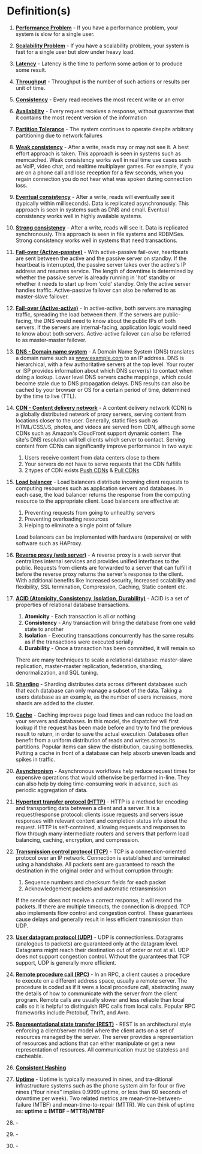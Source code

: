 # Definition(s)
1. **[Performance Problem](https://github.com/donnemartin/system-design-primer#performance-vs-scalability)** - If you have a performance problem, your system is slow for a single user.
2. **[Scalability Problem](https://github.com/donnemartin/system-design-primer#performance-vs-scalability)** - If you have a scalability problem, your system is fast for a single user but slow under heavy load.
3. **[Latency](https://github.com/donnemartin/system-design-primer#latency-vs-throughput)** - Latency is the time to perform some action or to produce some result.
4. **[Throughput](https://github.com/donnemartin/system-design-primer#latency-vs-throughput)** - Throughput is the number of such actions or results per unit of time.
5. **[Consistency](https://github.com/donnemartin/system-design-primer#cap-theorem)** - Every read receives the most recent write or an error
6. **[Availability](https://github.com/donnemartin/system-design-primer#cap-theorem)** - Every request receives a response, without guarantee that it contains the most recent version of the information
7. **[Partition Tolerance](https://github.com/donnemartin/system-design-primer#cap-theorem)** - The system continues to operate despite arbitrary partitioning due to network failures
8. **[Weak consistency](https://github.com/donnemartin/system-design-primer#consistency-patterns)** - After a write, reads may or may not see it. A best effort approach is taken. This approach is seen in systems such as memcached. Weak consistency works well in real time use cases such as VoIP, video chat, and realtime multiplayer games. For example, if you are on a phone call and lose reception for a few seconds, when you regain connection you do not hear what was spoken during connection loss.
9. **[Eventual consistency](https://github.com/donnemartin/system-design-primer#consistency-patterns)** - After a write, reads will eventually see it (typically within milliseconds). Data is replicated asynchronously. This approach is seen in systems such as DNS and email. Eventual consistency works well in highly available systems.
10. **[Strong consistency](https://github.com/donnemartin/system-design-primer#consistency-patterns)** - After a write, reads will see it. Data is replicated synchronously. This approach is seen in file systems and RDBMSes. Strong consistency works well in systems that need transactions.
11. **[Fail-over (Active-passive)](https://github.com/donnemartin/system-design-primer#availability-patterns)** - With active-passive fail-over, heartbeats are sent between the active and the passive server on standby. If the heartbeat is interrupted, the passive server takes over the active's IP address and resumes service. The length of downtime is determined by whether the passive server is already running in 'hot' standby or whether it needs to start up from 'cold' standby. Only the active server handles traffic. Active-passive failover can also be referred to as master-slave failover.
12. **[Fail-over (Active-active)](https://github.com/donnemartin/system-design-primer#availability-patterns)** - In active-active, both servers are managing traffic, spreading the load between them. If the servers are public-facing, the DNS would need to know about the public IPs of both servers. If the servers are internal-facing, application logic would need to know about both servers. Active-active failover can also be referred to as master-master failover.
13. **[DNS - Domain name system](https://github.com/donnemartin/system-design-primer#domain-name-system)** - A Domain Name System (DNS) translates a domain name such as www.example.com to an IP address. DNS is hierarchical, with a few authoritative servers at the top level. Your router or ISP provides information about which DNS server(s) to contact when doing a lookup. Lower level DNS servers cache mappings, which could become stale due to DNS propagation delays. DNS results can also be cached by your browser or OS for a certain period of time, determined by the time to live (TTL). 
14. **[CDN - Content delivery network](https://github.com/donnemartin/system-design-primer#content-delivery-network)** - A content delivery network (CDN) is a globally distributed network of proxy servers, serving content from locations closer to the user. Generally, static files such as HTML/CSS/JS, photos, and videos are served from CDN, although some CDNs such as Amazon's CloudFront support dynamic content. The site's DNS resolution will tell clients which server to contact. Serving content from CDNs can significantly improve performance in two ways:
    1. Users receive content from data centers close to them
    2. Your servers do not have to serve requests that the CDN fulfills
    3. 2 types of CDN exists [Push CDNs](https://github.com/donnemartin/system-design-primer#push-cdns) & [Pull CDNs](https://github.com/donnemartin/system-design-primer#pull-cdns)
15. **[Load balancer](https://github.com/donnemartin/system-design-primer#load-balancer)** - Load balancers distribute incoming client requests to computing resources such as application servers and databases. In each case, the load balancer returns the response from the computing resource to the appropriate client. Load balancers are effective at:
    1. Preventing requests from going to unhealthy servers
    2. Preventing overloading resources
    3. Helping to eliminate a single point of failure
    
    Load balancers can be implemented with hardware (expensive) or with software such as HAProxy. 
16. **[Reverse proxy (web server)](https://github.com/donnemartin/system-design-primer#reverse-proxy-web-server)** - A reverse proxy is a web server that centralizes internal services and provides unified interfaces to the public. Requests from clients are forwarded to a server that can fulfill it before the reverse proxy returns the server's response to the client. With additional benefits like Increased security, Increased scalability and flexibility, SSL termination, Compression, Caching, Static content etc. 
17. **[ACID (Atomicity, Consistency, Isolation, Durability)](https://github.com/donnemartin/system-design-primer#database)** - ACID is a set of properties of relational database transactions.
    1. **Atomicity** - Each transaction is all or nothing
    2. **Consistency** - Any transaction will bring the database from one valid state to another
    3. **Isolation** - Executing transactions concurrently has the same results as if the transactions were executed serially
    4. **Durability** - Once a transaction has been committed, it will remain so
    
    There are many techniques to scale a relational database: master-slave replication, master-master replication, federation, sharding, denormalization, and SQL tuning. 
18. **[Sharding](https://github.com/donnemartin/system-design-primer#sharding)** - Sharding distributes data across different databases such that each database can only manage a subset of the data. Taking a users database as an example, as the number of users increases, more shards are added to the cluster.
19. **[Cache](https://github.com/donnemartin/system-design-primer#cache)** - Caching improves page load times and can reduce the load on your servers and databases. In this model, the dispatcher will first lookup if the request has been made before and try to find the previous result to return, in order to save the actual execution. Databases often benefit from a uniform distribution of reads and writes across its partitions. Popular items can skew the distribution, causing bottlenecks. Putting a cache in front of a database can help absorb uneven loads and spikes in traffic. 
20. **[Asynchronism](https://github.com/donnemartin/system-design-primer#asynchronism)** - Asynchronous workflows help reduce request times for expensive operations that would otherwise be performed in-line. They can also help by doing time-consuming work in advance, such as periodic aggregation of data. 
21. **[Hypertext transfer protocol (HTTP)](https://github.com/donnemartin/system-design-primer#hypertext-transfer-protocol-http)** - HTTP is a method for encoding and transporting data between a client and a server. It is a request/response protocol: clients issue requests and servers issue responses with relevant content and completion status info about the request. HTTP is self-contained, allowing requests and responses to flow through many intermediate routers and servers that perform load balancing, caching, encryption, and compression. 
22. **[Transmission control protocol (TCP)](https://github.com/donnemartin/system-design-primer#transmission-control-protocol-tcp)** - TCP is a connection-oriented protocol over an IP network. Connection is established and terminated using a handshake. All packets sent are guaranteed to reach the destination in the original order and without corruption through:
    1. Sequence numbers and checksum fields for each packet
    2. Acknowledgement packets and automatic retransmission
 
    If the sender does not receive a correct response, it will resend the packets. If there are multiple timeouts, the connection is dropped. TCP also implements flow control and congestion control. These guarantees cause delays and generally result in less efficient transmission than UDP.
23. **[User datagram protocol (UDP)](https://github.com/donnemartin/system-design-primer#user-datagram-protocol-udp)** - UDP is connectionless. Datagrams (analogous to packets) are guaranteed only at the datagram level. Datagrams might reach their destination out of order or not at all. UDP does not support congestion control. Without the guarantees that TCP support, UDP is generally more efficient. 
24. **[Remote procedure call (RPC)](https://github.com/donnemartin/system-design-primer#remote-procedure-call-rpc)** - In an RPC, a client causes a procedure to execute on a different address space, usually a remote server. The procedure is coded as if it were a local procedure call, abstracting away the details of how to communicate with the server from the client program. Remote calls are usually slower and less reliable than local calls so it is helpful to distinguish RPC calls from local calls. Popular RPC frameworks include Protobuf, Thrift, and Avro. 
25. **[Representational state transfer (REST)](https://github.com/donnemartin/system-design-primer#representational-state-transfer-rest)** - REST is an architectural style enforcing a client/server model where the client acts on a set of resources managed by the server. The server provides a representation of resources and actions that can either manipulate or get a new representation of resources. All communication must be stateless and cacheable. 
26. **[Consistent Hashing](https://www.freecodecamp.org/news/systems-design-for-interviews/#section-7-consistent-hashing)** 
27. **[Uptime](https://people.eecs.berkeley.edu/~brewer/papers/GiantScale-IEEE.pdf)** - Uptime is typically measured in nines, and tra-ditional infrastructure systems such as the phone system aim for four or five nines (“four nines” implies 0.9999 uptime, or less than 60 seconds of downtime per week). Two related metrics are mean-time-between-failure (MTBF) and mean-time-to-repair (MTTR). We can think of uptime as: **uptime = (MTBF – MTTR)/MTBF**
28. **[]()** - 
29. **[]()** - 
30. **[]()** - 
